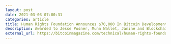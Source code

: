 ```yaml
---
layout: post
date: 2021-03-03 07:00:31
categories: article
title: Human Rights Foundation Announces $70,000 In Bitcoin Development Grants
description: Awarded to Jesse Posner, Munn Wallet, Janine and Blockchain Commons.
external_url: https://bitcoinmagazine.com/technical/human-rights-foundation-announces-70000-in-bitcoin-development-grants
---
```

